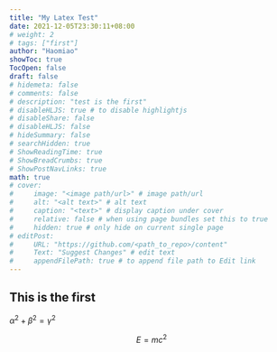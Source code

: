 ```yaml
---
title: "My Latex Test"
date: 2021-12-05T23:30:11+08:00
# weight: 2
# tags: ["first"]
author: "Haomiao"
showToc: true
TocOpen: false
draft: false
# hidemeta: false
# comments: false
# description: "test is the first"
# disableHLJS: true # to disable highlightjs
# disableShare: false
# disableHLJS: false
# hideSummary: false
# searchHidden: true
# ShowReadingTime: true
# ShowBreadCrumbs: true
# ShowPostNavLinks: true
math: true
# cover:
#     image: "<image path/url>" # image path/url
#     alt: "<alt text>" # alt text
#     caption: "<text>" # display caption under cover
#     relative: false # when using page bundles set this to true
#     hidden: true # only hide on current single page
# editPost:
#     URL: "https://github.com/<path_to_repo>/content"
#     Text: "Suggest Changes" # edit text
#     appendFilePath: true # to append file path to Edit link
---
```

## This is the first

$\alpha^2 + \beta^2 = \gamma^2$

$$E = mc^2$$
